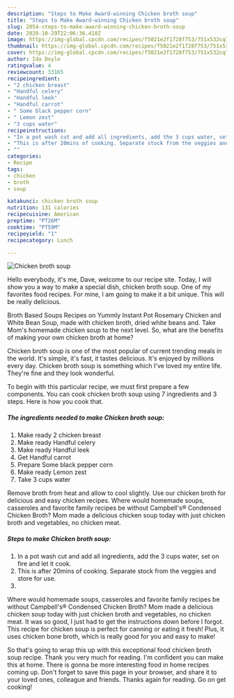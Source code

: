 ```yaml
---
description: "Steps to Make Award-winning Chicken broth soup"
title: "Steps to Make Award-winning Chicken broth soup"
slug: 2054-steps-to-make-award-winning-chicken-broth-soup
date: 2020-10-29T22:06:36.410Z
image: https://img-global.cpcdn.com/recipes/f5021e2f1728f753/751x532cq70/chicken-broth-soup-recipe-main-photo.jpg
thumbnail: https://img-global.cpcdn.com/recipes/f5021e2f1728f753/751x532cq70/chicken-broth-soup-recipe-main-photo.jpg
cover: https://img-global.cpcdn.com/recipes/f5021e2f1728f753/751x532cq70/chicken-broth-soup-recipe-main-photo.jpg
author: Ida Doyle
ratingvalue: 4
reviewcount: 33165
recipeingredient:
- "2 chicken breast"
- "Handful celery"
- "Handful leek"
- "Handful carrot"
- " Some black pepper corn"
- " Lemon zest"
- "3 cups water"
recipeinstructions:
- "In a pot wash cut and add all ingredients, add the 3 cups water, set on fire and let it cook."
- "This is after 20mins of cooking. Separate stock from the veggies and store for use."
- ""
categories:
- Recipe
tags:
- chicken
- broth
- soup

katakunci: chicken broth soup 
nutrition: 131 calories
recipecuisine: American
preptime: "PT26M"
cooktime: "PT59M"
recipeyield: "1"
recipecategory: Lunch

---
```



![Chicken broth soup](https://img-global.cpcdn.com/recipes/f5021e2f1728f753/751x532cq70/chicken-broth-soup-recipe-main-photo.jpg)

Hello everybody, it's me, Dave, welcome to our recipe site. Today, I will show you a way to make a special dish, chicken broth soup. One of my favorites food recipes. For mine, I am going to make it a bit unique. This will be really delicious.

Broth Based Soups Recipes on Yummly Instant Pot Rosemary Chicken and White Bean Soup, made with chicken broth, dried white beans and. Take Mom&#39;s homemade chicken soup to the next level. So, what are the benefits of making your own chicken broth at home?

Chicken broth soup is one of the most popular of current trending meals in the world. It's simple, it's fast, it tastes delicious. It's enjoyed by millions every day. Chicken broth soup is something which I've loved my entire life. They're fine and they look wonderful.


To begin with this particular recipe, we must first prepare a few components. You can cook chicken broth soup using 7 ingredients and 3 steps. Here is how you cook that.

<!--inarticleads1-->

##### The ingredients needed to make Chicken broth soup:

1. Make ready 2 chicken breast
1. Make ready Handful celery
1. Make ready Handful leek
1. Get Handful carrot
1. Prepare  Some black pepper corn
1. Make ready  Lemon zest
1. Take 3 cups water


Remove broth from heat and allow to cool slightly. Use our chicken broth for delicious and easy chicken recipes. Where would homemade soups, casseroles and favorite family recipes be without Campbell&#39;s® Condensed Chicken Broth? Mom made a delicious chicken soup today with just chicken broth and vegetables, no chicken meat. 

<!--inarticleads2-->

##### Steps to make Chicken broth soup:

1. In a pot wash cut and add all ingredients, add the 3 cups water, set on fire and let it cook.
1. This is after 20mins of cooking. Separate stock from the veggies and store for use.
1. 


Where would homemade soups, casseroles and favorite family recipes be without Campbell&#39;s® Condensed Chicken Broth? Mom made a delicious chicken soup today with just chicken broth and vegetables, no chicken meat. It was so good, I just had to get the instructions down before I forgot. This recipe for chicken soup is perfect for canning or eating it fresh! Plus, it uses chicken bone broth, which is really good for you and easy to make! 

So that's going to wrap this up with this exceptional food chicken broth soup recipe. Thank you very much for reading. I'm confident you can make this at home. There is gonna be more interesting food in home recipes coming up. Don't forget to save this page in your browser, and share it to your loved ones, colleague and friends. Thanks again for reading. Go on get cooking!
